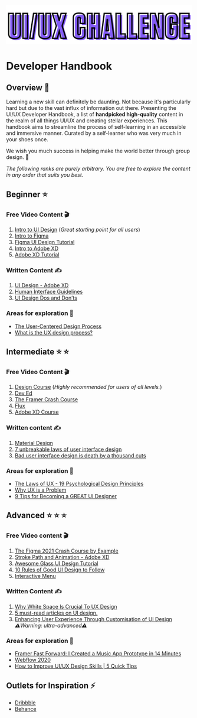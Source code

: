![competition logo](logo.png) 

# Developer Handbook

## Overview :eyes:

Learning a new skill can definitely be daunting. Not because it's particularly hard but due to the vast influx of information out there. Presenting the UI/UX Developer Handbook, a list of **handpicked high-quality** content in the realm of all things UI/UX and creating stellar experiences. This handbook aims to streamline the process of self-learning in an accessible and immersive manner. Curated by a self-learner who was very much in your shoes once. 

We wish you much success in helping make the world better through group design. :clap:


*The following ranks are purely arbitrary. You are free to explore the content in any order that suits you best.*

## Beginner :star:

### Free Video Content :clapper:

1. [Intro to UI Design](https://www.youtube.com/watch?v=_K06Dni-RE4) (*Great starting point for all users*)
2. [Intro to Figma](https://www.youtube.com/watch?v=jk1T0CdLxwU)
3. [Figma UI Design Tutorial](https://www.youtube.com/watch?v=FTFaQWZBqQ8)
4. [Intro to Adobe XD](https://www.youtube.com/watch?v=7vhqsuSSqsQ)
5. [Adobe XD Tutorial](https://www.youtube.com/watch?v=PVcUFCT0J0Q)

### Written Content :writing_hand:

1. [UI Design - Adobe XD](https://xd.adobe.com/ideas/process/ui-design/)
2. [Human Interface Guidelines](https://developer.apple.com/design/human-interface-guidelines/)
3. [UI Design Dos and Don’ts](https://developer.apple.com/design/tips/)

### Areas for exploration :rocket:

- [The User-Centered Design Process](https://www.youtube.com/watch?v=dKziavNRuis)
- [What is the UX design process?](https://www.youtube.com/watch?v=Um3BhY0oS2c)

## Intermediate :star: :star:

### Free Video Content :clapper:

1. [Design Course](https://www.youtube.com/user/DesignCourse) (*Highly recommended for users of all levels.*)
2. [Dev Ed](https://www.youtube.com/channel/UClb90NQQcskPUGDIXsQEz5Q)
3. [The Framer Crash Course](https://www.youtube.com/watch?v=_NxyGDHsJk4)
4. [Flux](https://www.youtube.com/channel/UCN7dywl5wDxTu1RM3eJ_h9Q)
5. [Adobe XD Course](https://www.youtube.com/watch?v=68w2VwalD5w)


### Written content :writing_hand:

1. [Material Design](https://material.io/)
2. [7 unbreakable laws of user interface design](https://99designs.com/blog/tips/7-unbreakable-laws-of-user-interface-design/)
3. [Bad user interface design is death by a thousand cuts](https://boagworld.com/usability/bad-user-interface-design-is-death-by-a-thousand-cuts/)

### Areas for exploration :rocket:

- [The Laws of UX - 19 Psychological Design Principles](https://www.youtube.com/watch?v=fYs2Mdyasuc)
- [Why UX is a Problem](https://www.youtube.com/watch?v=dpXBV3COwJM)
- [9 Tips for Becoming a GREAT UI Designer](https://www.youtube.com/watch?v=_J1Le-4aXhE)


## Advanced :star: :star: :star:

### Free Video content :clapper:

1. [The Figma 2021 Crash Course by Example](https://www.youtube.com/watch?v=Gu1so3pz4bA)
2. [Stroke Path and Animation - Adobe XD](https://www.youtube.com/watch?v=eCQCm4MbiKo)
3. [Awesome Glass UI Design Tutorial](https://www.youtube.com/watch?v=hnHFMLx4ZhU)
4. [10 Rules of Good UI Design to Follow](https://www.youtube.com/watch?v=RFv53AxxQAo)
5. [Interactive Menu](https://www.youtube.com/watch?v=n2ut_ylP8Gk)

### Written Content :writing_hand:

1. [Why White Space Is Crucial To UX Design](https://www.fastcompany.com/3046656/why-white-space-is-crucial-to-ux-design)
2. [5 must-read articles on UI design.](https://blog.prototypr.io/5-must-read-articles-on-ui-design-d27b2cbbd940)
3. [Enhancing User Experience Through Customisation of UI Design](https://www.sciencedirect.com/science/article/pii/S2351978915002383)  *:warning:Warning: ultra-advanced:warning:*

### Areas for exploration :rocket:

- [Framer Fast Forward: I Created a Music App Prototype in 14 Minutes](https://www.youtube.com/watch?v=cVmuI8MrH1A)
- [Webflow 2020](https://www.youtube.com/watch?v=xyVvi19YPoU)
- [How to Improve UI/UX Design Skills | 5 Quick Tips](https://www.youtube.com/watch?v=D4W0BIRF41Y)


## Outlets for Inspiration :zap:

- [Dribbble](https://dribbble.com/)
- [Behance](https://www.behance.net/onboarding/adobe)
